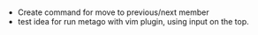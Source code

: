 #

* Create command for move to previous/next member
* test idea for run metago with vim plugin, using input on the top.